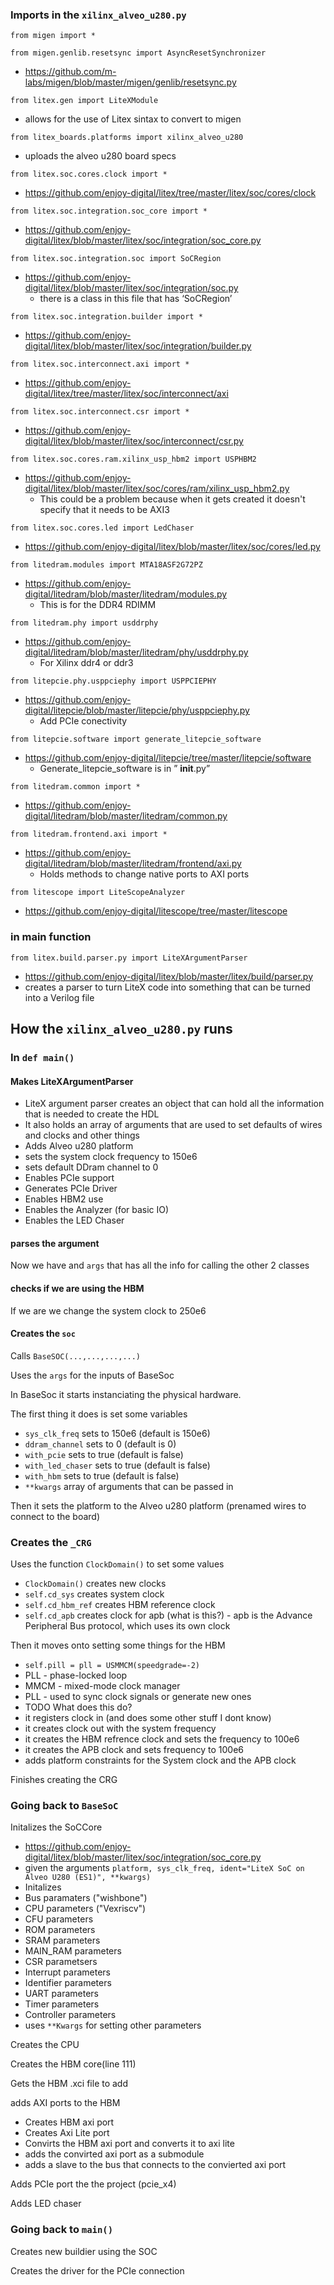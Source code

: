 ### Imports in the `xilinx_alveo_u280.py` 
`from migen import *`

`from migen.genlib.resetsync import AsyncResetSynchronizer`

- https://github.com/m-labs/migen/blob/master/migen/genlib/resetsync.py

`from litex.gen import LiteXModule`
 - allows for the use of Litex sintax to convert to migen

`from litex_boards.platforms import xilinx_alveo_u280`
 - uploads the alveo u280 board specs

`from litex.soc.cores.clock import *`

- https://github.com/enjoy-digital/litex/tree/master/litex/soc/cores/clock

`from litex.soc.integration.soc_core import *`

- https://github.com/enjoy-digital/litex/blob/master/litex/soc/integration/soc_core.py

`from litex.soc.integration.soc import SoCRegion`

- https://github.com/enjoy-digital/litex/blob/master/litex/soc/integration/soc.py
  - there is a class in this file that has ‘SoCRegion’


`from litex.soc.integration.builder import *`

- https://github.com/enjoy-digital/litex/blob/master/litex/soc/integration/builder.py

`from litex.soc.interconnect.axi import *`

- https://github.com/enjoy-digital/litex/tree/master/litex/soc/interconnect/axi

`from litex.soc.interconnect.csr import *`

- https://github.com/enjoy-digital/litex/blob/master/litex/soc/interconnect/csr.py

`from litex.soc.cores.ram.xilinx_usp_hbm2 import USPHBM2`

- https://github.com/enjoy-digital/litex/blob/master/litex/soc/cores/ram/xilinx_usp_hbm2.py
  - This could be a problem because when it gets created it doesn't specify that it needs to be AXI3

`from litex.soc.cores.led import LedChaser`

- https://github.com/enjoy-digital/litex/blob/master/litex/soc/cores/led.py

`from litedram.modules import MTA18ASF2G72PZ`

- https://github.com/enjoy-digital/litedram/blob/master/litedram/modules.py
  - This is for the DDR4 RDIMM

`from litedram.phy import usddrphy`

- https://github.com/enjoy-digital/litedram/blob/master/litedram/phy/usddrphy.py
  - For Xilinx ddr4 or ddr3

`from litepcie.phy.usppciephy import USPPCIEPHY`

- https://github.com/enjoy-digital/litepcie/blob/master/litepcie/phy/usppciephy.py
  - Add PCIe conectivity

`from litepcie.software import generate_litepcie_software`

- https://github.com/enjoy-digital/litepcie/tree/master/litepcie/software
  - Generate_litepcie_software is in ” __init__.py”

`from litedram.common import *`

- https://github.com/enjoy-digital/litedram/blob/master/litedram/common.py

`from litedram.frontend.axi import *`

- https://github.com/enjoy-digital/litedram/blob/master/litedram/frontend/axi.py
  - Holds methods to change native ports to AXI ports

`from litescope import LiteScopeAnalyzer`
- https://github.com/enjoy-digital/litescope/tree/master/litescope

### in main function
`from litex.build.parser.py import LiteXArgumentParser`
 - https://github.com/enjoy-digital/litex/blob/master/litex/build/parser.py
  - creates a parser to turn LiteX code into something that can be turned into a Verilog file

## How the `xilinx_alveo_u280.py` runs

### In `def main()`

#### Makes LiteXArgumentParser
- LiteX argument parser creates an object that can hold all the information that is needed to create the HDL
 - It also holds an array of arguments that are used to set defaults of wires and clocks and other things 
- Adds Alveo u280 platform
- sets the system clock frequency to 150e6
- sets default DDram channel to 0
- Enables PCIe support
- Generates PCIe Driver
- Enables HBM2 use
- Enables the Analyzer (for basic IO)
- Enables the LED Chaser
#### parses the argument 
Now we have and `args` that has all the info for calling the other 2 classes
#### checks if we are using the HBM
If we are we change the system clock to 250e6
#### Creates the `soc`
Calls `BaseSOC(...,...,...,...)`

Uses the `args` for the inputs of BaseSoc

In BaseSoc it starts instanciating the physical hardware.

The first thing it does is set some variables
 - `sys_clk_freq` sets to 150e6 (default is 150e6)
 - `ddram_channel` sets to 0 (default is 0)
 - `with_pcie` sets to true (default is false)
 - `with_led_chaser` sets to true (default is false)
 - `with_hbm` sets to true (default is false)
 - `**kwargs` array of arguments that can be passed in

Then it sets the platform to the Alveo u280 platform (prenamed wires to connect to the board)

### Creates the `_CRG`

Uses the function `ClockDomain()` to set some values
 - `ClockDomain()` creates new clocks
 - `self.cd_sys` creates system clock
 - `self.cd_hbm_ref` creates HBM reference clock
 - `self.cd_apb` creates clock for apb (what is this?) - apb is the Advance Peripheral Bus protocol, which uses its own clock

Then it moves onto setting some things for the HBM

- `self.pill = pll = USMMCM(speedgrade=-2)`
- PLL - phase-locked loop
- MMCM - mixed-mode clock manager
- PLL - used to sync clock signals or generate new ones
 - TODO What does this do?
- it registers clock in (and does some other stuff I dont know)
- it creates clock out with the system frequency
- it creates the HBM refrence clock and sets the frequency to 100e6
- it creates the APB clock and sets frequency to 100e6
- adds platform constraints for the System clock and the APB clock

Finishes creating the CRG

### Going back to `BaseSoC`

Initalizes the SoCCore
 - https://github.com/enjoy-digital/litex/blob/master/litex/soc/integration/soc_core.py
 - given the arguments `platform, sys_clk_freq, ident="LiteX SoC on Alveo U280 (ES1)", **kwargs)`
 - Initalizes
  - Bus paramaters ("wishbone")
  - CPU parameters ("Vexriscv")
  - CFU parameters
  - ROM parameters
  - SRAM parameters
  - MAIN_RAM parameters
  - CSR parametsers
  - Interrupt parameters
  - Identifier parameters
  - UART parameters
  - Timer parameters
  - Controller parameters
  - uses `**Kwargs` for setting other parameters

Creates the CPU

Creates the HBM  core(line 111)

Gets the HBM .xci file to add

adds AXI ports to the HBM
- Creates HBM axi port
- Creates Axi Lite port
- Convirts the HBM axi port and converts it to axi lite 
- adds the convirted axi port as a submodule
- adds a slave to the bus that connects to the convierted axi port

Adds PCIe port the the project (pcie_x4)

Adds LED chaser

### Going back to `main()`

Creates new buildier using the SOC

Creates the driver for the PCIe connection

